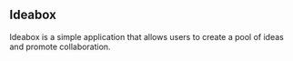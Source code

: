 ## Ideabox
Ideabox is a simple application that allows users to create a pool of ideas and promote collaboration.
